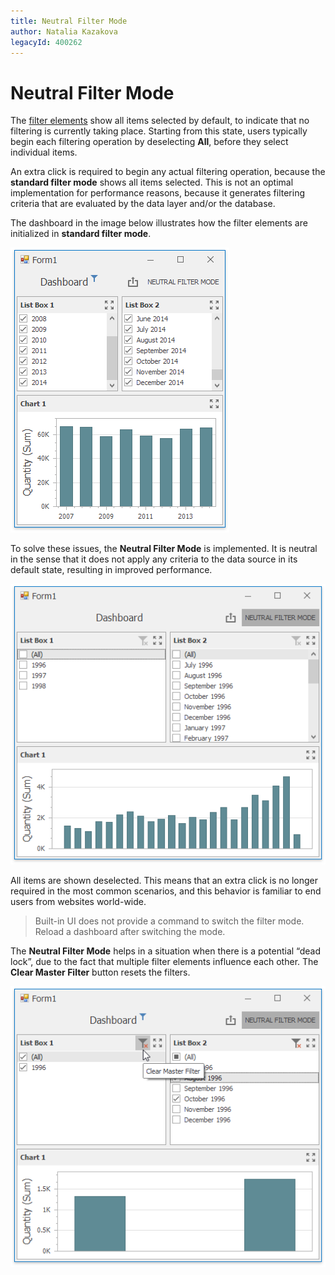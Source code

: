 ```yaml
---
title: Neutral Filter Mode
author: Natalia Kazakova
legacyId: 400262
---
```


# Neutral Filter Mode

The [filter elements](../dashboard-item-settings/filter-elements.md) show all items selected by default, to indicate that no filtering is currently taking place. Starting from this state, users typically begin each filtering operation by deselecting **All**, before they select individual items.

An extra click is required to begin any actual filtering operation, because the **standard filter mode** shows all items selected. This is not an optimal implementation for performance reasons, because it generates filtering criteria that are evaluated by the data layer and/or the database.

The dashboard in the image below illustrates how the filter elements are initialized in **standard filter mode**.

![](../../../images/win-neutral-filter-mode-off.png)

To solve these issues, the **Neutral Filter Mode** is implemented. It is neutral in the sense that it does not apply any criteria to the data source in its default state, resulting in improved performance.

![](../../../images/win-neutral-filter-mode-deselected.png)

All items are shown deselected. This means that an extra click is no longer required in the most common scenarios, and this behavior is familiar to end users from websites world-wide.

> Built-in UI does not provide a command to switch the filter mode. Reload a dashboard after switching the mode.


The **Neutral Filter Mode** helps in a situation when there is a potential “dead lock”, due to the fact that multiple filter elements influence each other. The **Clear Master Filter** button resets the filters.

![](../../../images/win-neutral-filter-mode-clear-master-filter.png)

